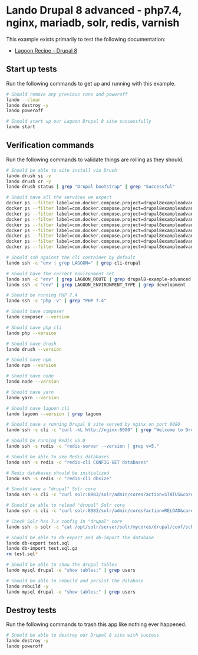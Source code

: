 Lando Drupal 8 advanced - php7.4, nginx, mariadb, solr, redis, varnish
======================================================================

This example exists primarily to test the following documentation:

* [Lagoon Recipe - Drupal 8](https://docs.lando.dev/config/lagoon.html)

Start up tests
--------------

Run the following commands to get up and running with this example.

```bash
# Should remove any previous runs and poweroff
lando --clear
lando destroy -y
lando poweroff

# Should start up our Lagoon Drupal 8 site successfully
lando start
```

Verification commands
---------------------

Run the following commands to validate things are rolling as they should.

```bash
# Should be able to site install via Drush
lando drush si -y
lando drush cr -y
lando drush status | grep "Drupal bootstrap" | grep "Successful"

# Should have all the services we expect
docker ps --filter label=com.docker.compose.project=drupal8exampleadvanced | grep Up | grep drupal8exampleadvanced_nginx_1
docker ps --filter label=com.docker.compose.project=drupal8exampleadvanced | grep Up | grep drupal8exampleadvanced_mariadb_1
docker ps --filter label=com.docker.compose.project=drupal8exampleadvanced | grep Up | grep drupal8exampleadvanced_mailhog_1
docker ps --filter label=com.docker.compose.project=drupal8exampleadvanced | grep Up | grep drupal8exampleadvanced_varnish_1
docker ps --filter label=com.docker.compose.project=drupal8exampleadvanced | grep Up | grep drupal8exampleadvanced_php_1
docker ps --filter label=com.docker.compose.project=drupal8exampleadvanced | grep Up | grep drupal8exampleadvanced_cli_1
docker ps --filter label=com.docker.compose.project=drupal8exampleadvanced | grep Up | grep drupal8exampleadvanced_solr_1
docker ps --filter label=com.docker.compose.project=drupal8exampleadvanced | grep Up | grep drupal8exampleadvanced_redis_1
docker ps --filter label=com.docker.compose.project=drupal8exampleadvanced | grep Up | grep drupal8exampleadvanced_lagooncli_1

# Should ssh against the cli container by default
lando ssh -c "env | grep LAGOON=" | grep cli-drupal

# Should have the correct environment set
lando ssh -c "env" | grep LAGOON_ROUTE | grep drupal8-example-advanced.lndo.site
lando ssh -c "env" | grep LAGOON_ENVIRONMENT_TYPE | grep development

# Should be running PHP 7.4
lando ssh -c "php -v" | grep "PHP 7.4"

# Should have composer
lando composer --version

# Should have php cli
lando php --version

# Should have drush
lando drush --version

# Should have npm
lando npm --version

# Should have node
lando node --version

# Should have yarn
lando yarn --version

# Should have lagoon cli
lando lagoon --version | grep lagoon

# Should have a running Drupal 8 site served by nginx on port 8080
lando ssh -s cli -c "curl -kL http://nginx:8080" | grep "Welcome to Drush Site-Install"

# Should be running Redis v5.0
lando ssh -s redis -c "redis-server --version | grep v=5."

# Should be able to see Redis databases
lando ssh -s redis -c "redis-cli CONFIG GET databases"

# Redis databases should be initialized
lando ssh -s redis -c "redis-cli dbsize"

# Should have a "drupal" Solr core
lando ssh -s cli -c "curl solr:8983/solr/admin/cores?action=STATUS&core=drupal"

# Should be able to reload "drupal" Solr core
lando ssh -s cli -c "curl solr:8983/solr/admin/cores?action=RELOAD&core=drupal"

# Check Solr has 7.x config in "drupal" core
lando ssh -s solr -c "cat /opt/solr/server/solr/mycores/drupal/conf/schema.xml | grep solr-7.x"

# Should be able to db-export and db-import the database
lando db-export test.sql
lando db-import test.sql.gz
rm test.sql*

# Should be able to show the drupal tables
lando mysql drupal -e "show tables;" | grep users

# Should be able to rebuild and persist the database
lando rebuild -y
lando mysql drupal -e "show tables;" | grep users
```

Destroy tests
-------------

Run the following commands to trash this app like nothing ever happened.

```bash
# Should be able to destroy our Drupal 8 site with success
lando destroy -y
lando poweroff
```
